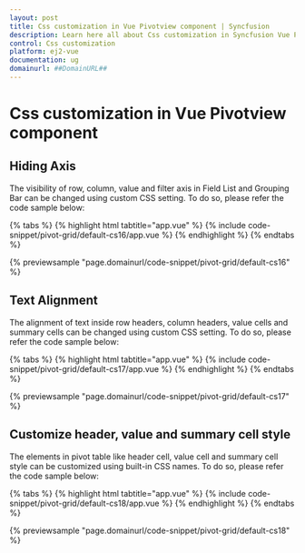 ```yaml
---
layout: post
title: Css customization in Vue Pivotview component | Syncfusion
description: Learn here all about Css customization in Syncfusion Vue Pivotview component of Syncfusion Essential JS 2 and more.
control: Css customization 
platform: ej2-vue
documentation: ug
domainurl: ##DomainURL##
---
```


# Css customization in Vue Pivotview component

## Hiding Axis

The visibility of row, column, value and filter axis in Field List and Grouping Bar can be changed using custom CSS setting. To do so, please refer the code sample below:

{% tabs %}
{% highlight html tabtitle="app.vue" %}
{% include code-snippet/pivot-grid/default-cs16/app.vue %}
{% endhighlight %}
{% endtabs %}
        
{% previewsample "page.domainurl/code-snippet/pivot-grid/default-cs16" %}

## Text Alignment

The alignment of text inside row headers, column headers, value cells and summary cells can be changed using custom CSS setting. To do so, please refer the code sample below:

{% tabs %}
{% highlight html tabtitle="app.vue" %}
{% include code-snippet/pivot-grid/default-cs17/app.vue %}
{% endhighlight %}
{% endtabs %}
        
{% previewsample "page.domainurl/code-snippet/pivot-grid/default-cs17" %}

## Customize header, value and summary cell style

The elements in pivot table like header cell, value cell and summary cell style can be customized using built-in CSS names. To do so, please refer the code sample below:

{% tabs %}
{% highlight html tabtitle="app.vue" %}
{% include code-snippet/pivot-grid/default-cs18/app.vue %}
{% endhighlight %}
{% endtabs %}
        
{% previewsample "page.domainurl/code-snippet/pivot-grid/default-cs18" %}